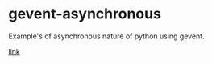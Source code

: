 # gevent-asynchronous
Example's of asynchronous nature of python using gevent.

[link](http://blog.hownowstephen.com/post/50743415449/gevent-tutorial)

